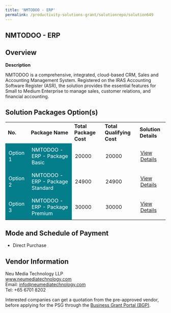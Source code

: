 ```yaml
---
title: 'NMTODOO - ERP'
permalink: /productivity-solutions-grant/solutionrepo/solution649
---
```


## NMTODOO - ERP

## Overview

**Description**

NMTODOO is a comprehensive, integrated, cloud-based CRM, Sales and Accounting Management System. Registered on the IRAS Accounting Software Register (ASR), the solution provides the essential features for Small to Medium Enterprise to manage sales, customer relations, and financial accounting.


## Solution Packages Option(s)

<table>
<tr>
<td><b>No.</b></td>
<td><b>Package Name</b></td>
<td><b>Total Package Cost</b></td>
<td><b>Total Qualifying Cost</b></td>
<td><b>Solution Details</b></td>
</tr>
<tr>
<td style='padding: 10px; background-color: #037E8A; color: #FFFFFF;'>Option 1</td>
<td style='padding: 10px; background-color: #037E8A; color: #FFFFFF;'>NMTODOO - ERP  - Package Basic</td>
<td style='padding: 10px;'>20000</td>
<td style='padding: 10px;'>20000</td>
<td style='padding: 10px;'><a href='https://www.gobusiness.gov.sg/images/psg/DesensitisedNeuMediaAnnex3CRwef12August2021-_Part_1.pdf' target='_blank'>View Details</a></td>
</tr>
<tr>
<td style='padding: 10px; background-color: #037E8A; color: #FFFFFF;'>Option 2</td>
<td style='padding: 10px; background-color: #037E8A; color: #FFFFFF;'>NMTODOO - ERP  - Package Standard</td>
<td style='padding: 10px;'>24900</td>
<td style='padding: 10px;'>24900</td>
<td style='padding: 10px;'><a href='https://www.gobusiness.gov.sg/images/psg/DesensitisedNeuMediaAnnex3CRwef12August2021-_Part_2.pdf' target='_blank'>View Details</a></td>
</tr>
<tr>
<td style='padding: 10px; background-color: #037E8A; color: #FFFFFF;'>Option 3</td>
<td style='padding: 10px; background-color: #037E8A; color: #FFFFFF;'>NMTODOO - ERP  - Package Premium</td>
<td style='padding: 10px;'>30000</td>
<td style='padding: 10px;'>30000</td>
<td style='padding: 10px;'><a href='https://www.gobusiness.gov.sg/images/psg/DesensitisedNeuMediaAnnex3CRwef12August2021-_Part_3.pdf' target='_blank'>View Details</a></td>
</tr>
</table>

## Mode and Schedule of Payment

 - Direct Purchase

## Vendor Information

 Neu Media Technology LLP<br>www.neumediatechnology.com<br>Email: info@neumediatechnology.com<br>Tel: +65 6701 8202

Interested companies can get a quotation from the pre-approved vendor, before applying for the PSG through the <a href='https://www.businessgrants.gov.sg/' target='_blank' rel='noopener'>Business Grant Portal (BGP)</a>.

<script src="/jquery/resize-tables.js"></script>
